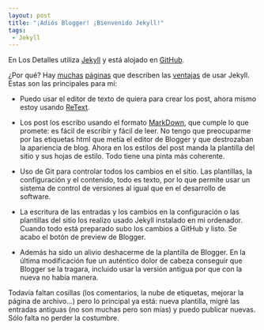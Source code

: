 ```yaml
---
layout: post
title: "¡Adiós Blogger! ¡Bienvenido Jekyll!"
tags:
 - Jekyll
---
```



En Los Detalles utiliza [Jekyll](https://github.com/mojombo/jekyll/wiki) y está alojado en [GitHub](https://github.com/msosvi/msosvi.github.com). 

¿Por qué? Hay [muchas](http://www.rubyinside.com/jekyll-a-ruby-powered-static-site-generator-2716.html) [páginas](http://tom.preston-werner.com/2008/11/17/blogging-like-a-hacker.html) que describen las [ventajas](http://blog.guestlistapp.com/post/2304152860/five-reasons-to-use-a-static-site-generator-instead-of?c68b06f0) de usar Jekyll. Estas son las principales para mí:

* Puedo usar el editor de texto de quiera para crear los post, ahora mismo estoy usando [ReText](http://sourceforge.net/p/retext/home/ReText/). 

* Los post los escribo usando el formato [MarkDown](http://daringfireball.net/projects/markdown/), que cumple lo que promete: es fácil de escribir y fácil de leer. No tengo que preocuparme por las etiquetas html que metía el editor de Blogger y que destrozaban la apariencia de blog. Ahora en los estilos del post manda la plantilla del sitio y sus hojas de estilo. Todo tiene una pinta más coherente.

* Uso de Git para controlar todos los cambios en el sitio. Las plantillas, la configuración y el contenido, todo es texto, por lo que permite usar un sistema de control de versiones al igual que en el desarrollo de software.

* La escritura de las entradas y los cambios en la configuración o las plantillas del sitio los realizo usado Jekyll instalado en mi ordenador. Cuando todo está preparado subo los cambios a GitHub y listo. Se acabo el botón de preview de Blogger. 

* Además ha sido un alivio deshacerme de la plantilla de Blogger. En la última modificación fue un auténtico dolor de cabeza conseguir que Blogger se la tragara, incluido usar la versión antigua por que con la nueva no había manera.

Todavía faltan cosillas (los comentarios, la nube de etiquetas, mejorar la página de archivo...) pero lo principal ya está: nueva plantilla, migré las entradas antiguas (no son muchas pero son mías) y puedo publicar nuevas. Sólo falta no perder la costumbre.

